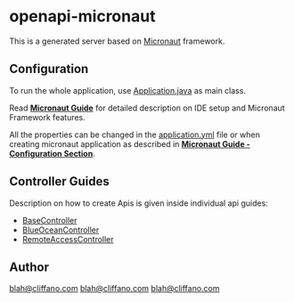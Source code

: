 # openapi-micronaut

This is a generated server based on [Micronaut](https://micronaut.io/) framework.

## Configuration

To run the whole application, use [Application.java](src/main/java/org/openapitools/Application.java) as main class.

Read **[Micronaut Guide](https://docs.micronaut.io/latest/guide/#ideSetup)** for detailed description on IDE setup and Micronaut Framework features.

All the properties can be changed in the [application.yml](src/main/resources/application.yml) file or when creating micronaut application as described in **[Micronaut Guide - Configuration Section](https://docs.micronaut.io/latest/guide/#config)**.

## Controller Guides

Description on how to create Apis is given inside individual api guides:

* [BaseController](docs/controllers/BaseController.md)
* [BlueOceanController](docs/controllers/BlueOceanController.md)
* [RemoteAccessController](docs/controllers/RemoteAccessController.md)

## Author

blah@cliffano.com
blah@cliffano.com
blah@cliffano.com


